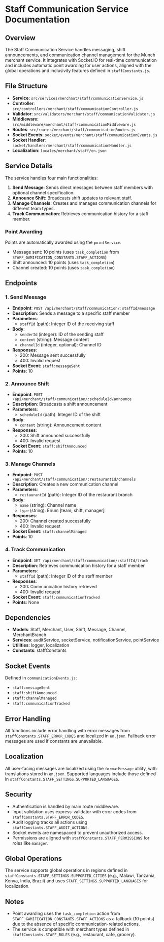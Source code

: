 # Staff Communication Service Documentation

## Overview
The Staff Communication Service handles messaging, shift announcements, and communication channel management for the Munch merchant service. It integrates with Socket.IO for real-time communication and includes automatic point awarding for user actions, aligned with the global operations and inclusivity features defined in `staffConstants.js`.

## File Structure
- **Service**: `src/services/merchant/staff/communicationService.js`
- **Controller**: `src/controllers/merchant/staff/communicationController.js`
- **Validator**: `src/validators/merchant/staff/communicationValidator.js`
- **Middleware**: `src/middleware/merchant/staff/communicationMiddleware.js`
- **Routes**: `src/routes/merchant/staff/communicationRoutes.js`
- **Socket Events**: `socket/events/merchant/staff/communicationEvents.js`
- **Socket Handler**: `socket/handlers/merchant/staff/communicationHandler.js`
- **Localization**: `locales/merchant/staff/en.json`

## Service Details
The service handles four main functionalities:
1. **Send Message**: Sends direct messages between staff members with optional channel specification.
2. **Announce Shift**: Broadcasts shift updates to relevant staff.
3. **Manage Channels**: Creates and manages communication channels for different team types.
4. **Track Communication**: Retrieves communication history for a staff member.

### Point Awarding
Points are automatically awarded using the `pointService`:
- Message sent: 10 points (uses `task_completion` from `STAFF_GAMIFICATION_CONSTANTS.STAFF_ACTIONS`)
- Shift announced: 10 points (uses `task_completion`)
- Channel created: 10 points (uses `task_completion`)

## Endpoints

### 1. Send Message
- **Endpoint**: `POST /api/merchant/staff/communication/:staffId/message`
- **Description**: Sends a message to a specific staff member
- **Parameters**:
  - `staffId` (path): Integer ID of the receiving staff
- **Body**:
  - `senderId` (integer): ID of the sending staff
  - `content` (string): Message content
  - `channelId` (integer, optional): Channel ID
- **Responses**:
  - 200: Message sent successfully
  - 400: Invalid request
- **Socket Event**: `staff:messageSent`
- **Points**: 10

### 2. Announce Shift
- **Endpoint**: `POST /api/merchant/staff/communication/:scheduleId/announce`
- **Description**: Broadcasts a shift announcement
- **Parameters**:
  - `scheduleId` (path): Integer ID of the shift
- **Body**:
  - `content` (string): Announcement content
- **Responses**:
  - 200: Shift announced successfully
  - 400: Invalid request
- **Socket Event**: `staff:shiftAnnounced`
- **Points**: 10

### 3. Manage Channels
- **Endpoint**: `POST /api/merchant/staff/communication/:restaurantId/channels`
- **Description**: Creates a new communication channel
- **Parameters**:
  - `restaurantId` (path): Integer ID of the restaurant branch
- **Body**:
  - `name` (string): Channel name
  - `type` (string): Enum [team, shift, manager]
- **Responses**:
  - 200: Channel created successfully
  - 400: Invalid request
- **Socket Event**: `staff:channelManaged`
- **Points**: 10

### 4. Track Communication
- **Endpoint**: `GET /api/merchant/staff/communication/:staffId/track`
- **Description**: Retrieves communication history for a staff member
- **Parameters**:
  - `staffId` (path): Integer ID of the staff member
- **Responses**:
  - 200: Communication history retrieved
  - 400: Invalid request
- **Socket Event**: `staff:communicationTracked`
- **Points**: None

## Dependencies
- **Models**: Staff, Merchant, User, Shift, Message, Channel, MerchantBranch
- **Services**: auditService, socketService, notificationService, pointService
- **Utilities**: logger, localization
- **Constants**: staffConstants

## Socket Events
Defined in `communicationEvents.js`:
- `staff:messageSent`
- `staff:shiftAnnounced`
- `staff:channelManaged`
- `staff:communicationTracked`

## Error Handling
All functions include error handling with error messages from `staffConstants.STAFF_ERROR_CODES` and localized in `en.json`. Fallback error messages are used if constants are unavailable.

## Localization
All user-facing messages are localized using the `formatMessage` utility, with translations stored in `en.json`. Supported languages include those defined in `staffConstants.STAFF_SETTINGS.SUPPORTED_LANGUAGES`.

## Security
- Authentication is handled by main route middleware.
- Input validation uses express-validator with error codes from `staffConstants.STAFF_ERROR_CODES`.
- Audit logging tracks all actions using `staffConstants.STAFF_AUDIT_ACTIONS`.
- Socket events are namespaced to prevent unauthorized access.
- Permissions are aligned with `staffConstants.STAFF_PERMISSIONS` for roles like `manager`.

## Global Operations
The service supports global operations in regions defined in `staffConstants.STAFF_SETTINGS.SUPPORTED_CITIES` (e.g., Malawi, Tanzania, Kenya, India, Brazil) and uses `STAFF_SETTINGS.SUPPORTED_LANGUAGES` for localization.

## Notes
- Point awarding uses the `task_completion` action from `STAFF_GAMIFICATION_CONSTANTS.STAFF_ACTIONS` as a fallback (10 points) due to the absence of specific communication-related actions.
- The service is compatible with merchant types defined in `staffConstants.STAFF_ROLES` (e.g., restaurant, cafe, grocery).